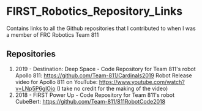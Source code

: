 # FIRST_Robotics_Repository_Links
Contains links to all the Github repositories that I contributed to when I was a member of FRC Robotics Team 811
## Repositories
1. 2019 - Destination: Deep Space - Code Repository for Team 811's robot Apollo 811: https://github.com/Team-811/Cardinals2019
   Robot Release video for Apollo 811 on YouTube: https://www.youtube.com/watch?v=LNp5P6glOio (I take no credit for the making of the video)
2. 2018 - FIRST Power Up - Code Repository for Team 811's robot CubeBert: https://github.com/Team-811/811RobotCode2018
 
